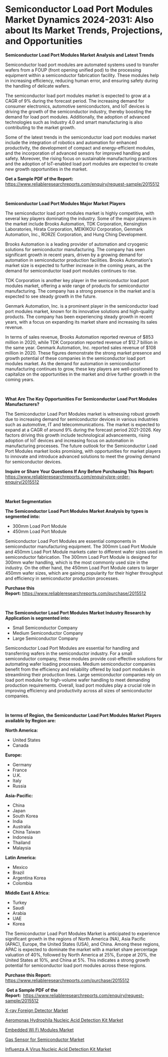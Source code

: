 <p><h1>Semiconductor Load Port Modules Market Dynamics 2024-2031: Also about Its Market Trends, Projections, and Opportunities</h1></p><p><strong>Semiconductor Load Port Modules Market Analysis and Latest Trends</strong></p>
<p><p>Semiconductor load port modules are automated systems used to transfer wafers from a FOUP (front opening unified pod) to the processing equipment within a semiconductor fabrication facility. These modules help in increasing efficiency, reducing human error, and ensuring safety during the handling of delicate wafers.</p><p>The semiconductor load port modules market is expected to grow at a CAGR of 9% during the forecast period. The increasing demand for consumer electronics, automotive semiconductors, and IoT devices is driving the growth of the semiconductor industry, thereby boosting the demand for load port modules. Additionally, the adoption of advanced technologies such as Industry 4.0 and smart manufacturing is also contributing to the market growth.</p><p>Some of the latest trends in the semiconductor load port modules market include the integration of robotics and automation for enhanced productivity, the development of compact and energy-efficient modules, and the incorporation of advanced sensors for improved handling and safety. Moreover, the rising focus on sustainable manufacturing practices and the adoption of IoT-enabled load port modules are expected to create new growth opportunities in the market.</p></p>
<p><strong>Get a Sample PDF of the Report:&nbsp;</strong> <a href="https://www.reliableresearchreports.com/enquiry/request-sample/2015512">https://www.reliableresearchreports.com/enquiry/request-sample/2015512</a></p>
<p>&nbsp;</p>
<p><strong>Semiconductor Load Port Modules Major Market Players</strong></p>
<p><p>The semiconductor load port modules market is highly competitive, with several key players dominating the industry. Some of the major players in the market include Brooks Automation, TDK Corporation, Kensington Laboratories, Hirata Corporation, MEIKIKOU Corporation, Genmark Automation, Inc., RORZE Corporation, and Hung Ching Development.</p><p>Brooks Automation is a leading provider of automation and cryogenic solutions for semiconductor manufacturing. The company has seen significant growth in recent years, driven by a growing demand for automation in semiconductor production facilities. Brooks Automation's market size is expected to further increase in the coming years, as the demand for semiconductor load port modules continues to rise.</p><p>TDK Corporation is another key player in the semiconductor load port modules market, offering a wide range of products for semiconductor manufacturing. The company has a strong presence in the market and is expected to see steady growth in the future.</p><p>Genmark Automation, Inc. is a prominent player in the semiconductor load port modules market, known for its innovative solutions and high-quality products. The company has been experiencing steady growth in recent years, with a focus on expanding its market share and increasing its sales revenue.</p><p>In terms of sales revenue, Brooks Automation reported revenue of $853 million in 2020, while TDK Corporation reported revenue of $12.7 billion in the same year. Genmark Automation, Inc. reported sales revenue of $108 million in 2020. These figures demonstrate the strong market presence and growth potential of these companies in the semiconductor load port modules market. As the demand for automation in semiconductor manufacturing continues to grow, these key players are well-positioned to capitalize on the opportunities in the market and drive further growth in the coming years.</p></p>
<p>&nbsp;</p>
<p><strong>What Are The Key Opportunities For Semiconductor Load Port Modules Manufacturers?</strong></p>
<p><p>The Semiconductor Load Port Modules market is witnessing robust growth due to increasing demand for semiconductor devices in various industries such as automotive, IT and telecommunications. The market is expected to expand at a CAGR of around 9% during the forecast period 2021-2026. Key factors driving this growth include technological advancements, rising adoption of IoT devices and increasing focus on automation in manufacturing processes. The future outlook for the Semiconductor Load Port Modules market looks promising, with opportunities for market players to innovate and introduce advanced solutions to meet the growing demand for semiconductor devices.</p></p>
<p><strong>Inquire or Share Your Questions If Any Before Purchasing This Report:</strong> <a href="https://www.reliableresearchreports.com/enquiry/pre-order-enquiry/2015512">https://www.reliableresearchreports.com/enquiry/pre-order-enquiry/2015512</a></p>
<p>&nbsp;</p>
<p><strong>Market Segmentation</strong></p>
<p><strong>The Semiconductor Load Port Modules Market Analysis by types is segmented into:</strong></p>
<p><ul><li>300mm Load Port Module</li><li>450mm Load Port Module</li></ul></p>
<p><p>Semiconductor Load Port Modules are essential components in semiconductor manufacturing equipment. The 300mm Load Port Module and 450mm Load Port Module markets cater to different wafer sizes used in semiconductor fabrication. The 300mm Load Port Module is designed for 300mm wafer handling, which is the most commonly used size in the industry. On the other hand, the 450mm Load Port Module caters to larger 450mm wafer sizes, which are gaining popularity for their higher throughput and efficiency in semiconductor production processes.</p></p>
<p><strong>Purchase this Report:&nbsp;</strong><a href="https://www.reliableresearchreports.com/purchase/2015512">https://www.reliableresearchreports.com/purchase/2015512</a></p>
<p>&nbsp;</p>
<p><strong>The Semiconductor Load Port Modules Market Industry Research by Application is segmented into:</strong></p>
<p><ul><li>Small Semiconductor Company</li><li>Medium Semiconductor Company</li><li>Large Semiconductor Company</li></ul></p>
<p><p>Semiconductor Load Port Modules are essential for handling and transferring wafers in the semiconductor industry. For a small semiconductor company, these modules provide cost-effective solutions for automating wafer loading processes. Medium semiconductor companies benefit from the efficiency and reliability offered by load port modules in streamlining their production lines. Large semiconductor companies rely on load port modules for high-volume wafer handling to meet demanding production requirements. Overall, load port modules play a crucial role in improving efficiency and productivity across all sizes of semiconductor companies.</p></p>
<p>&nbsp;</p>
<p><strong>In terms of Region, the Semiconductor Load Port Modules Market Players available by Region are:</strong></p>
<p>
    <p> <strong> North America: </strong>
        <ul>
            <li>United States</li>
            <li>Canada</li>
        </ul>
        </p> 
    <p> <strong> Europe: </strong>
        <ul>
            <li>Germany</li>
            <li>France</li>
            <li>U.K.</li>
            <li>Italy</li>
            <li>Russia</li>
        </ul>
        </p> 
    <p> <strong> Asia-Pacific: </strong>
        <ul>
            <li>China</li>
            <li>Japan</li>
            <li>South Korea</li>
            <li>India</li>
            <li>Australia</li>
            <li>China Taiwan</li>
            <li>Indonesia</li>
            <li>Thailand</li>
            <li>Malaysia</li>
        </ul>
        </p> 
    <p> <strong> Latin America: </strong>
        <ul>
            <li>Mexico</li>
            <li>Brazil</li>
            <li>Argentina Korea</li>
            <li>Colombia</li>
        </ul>
        </p> 
    <p> <strong> Middle East & Africa: </strong>
        <ul>
            <li>Turkey</li>
            <li>Saudi</li>
            <li>Arabia</li>
            <li>UAE</li>
            <li>Korea</li>
        </ul>
    </p>
    </p>
<p><p>The Semiconductor Load Port Modules Market is anticipated to experience significant growth in the regions of North America (NA), Asia Pacific (APAC), Europe, the United States (USA), and China. Among these regions, APAC is expected to dominate the market with a market share percentage valuation of 40%, followed by North America at 25%, Europe at 20%, the United States at 10%, and China at 5%. This indicates a strong growth potential for semiconductor load port modules across these regions.</p></p>
<p><strong>Purchase this Report: </strong><a href="https://www.reliableresearchreports.com/purchase/2015512">https://www.reliableresearchreports.com/purchase/2015512</a></p>
<p>&nbsp;<strong>Get a Sample PDF of the Report:&nbsp;&nbsp;</strong><a href="https://www.reliableresearchreports.com/enquiry/request-sample/2015512">https://www.reliableresearchreports.com/enquiry/request-sample/2015512</a></p>
<p><strong></strong></p>
<p><p><a href="https://issuu.com/reportprime-2/docs/x-ray-foreign-detector-market-size-2030.pptx">X-ray Foreign Detector Market</a></p><p><a href="https://nifty-kite-d51.notion.site/Aeromonas-Hydrophila-Nucleic-Acid-Detection-Kit-Market-Offer-Valuable-Insights-into-Market-Size-Mar-1eafb0ee1bbc4830a9da6f0cfbc7e4e0">Aeromonas Hydrophila Nucleic Acid Detection Kit Market</a></p><p><a href="https://github.com/fiixsa/Market-Research-Report-List-1/blob/main/embedded-wi-fi-modules-market.md">Embedded Wi Fi Modules Market</a></p><p><a href="https://github.com/Airanohannonzb68e5pb53oc1/Market-Research-Report-List-1/blob/main/gas-sensor-for-semiconductor-market.md">Gas Sensor for Semiconductor Market</a></p><p><a href="https://ivy-potential-64b.notion.site/Decoding-the-Influenza-A-Virus-Nucleic-Acid-Detection-Kit-Market-A-Deep-Dive-into-the-Latest-Market-789e9046af974e2398c0fee45d2aa2c6">Influenza A Virus Nucleic Acid Detection Kit Market</a></p></p>